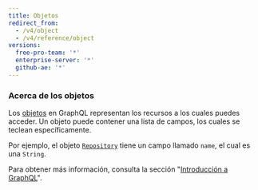 ```yaml
---
title: Objetos
redirect_from:
  - /v4/object
  - /v4/reference/object
versions:
  free-pro-team: '*'
  enterprise-server: '*'
  github-ae: '*'
---
```


### Acerca de los objetos

Los [objetos](https://graphql.github.io/graphql-spec/June2018/#sec-Objects) en GraphQL representan los recursos a los cuales puedes acceder. Un objeto puede contener una lista de campos, los cuales se teclean específicamente.

Por ejemplo, el objeto [`Repository`](/graphql/reference/objects#repository) tiene un campo llamado `name`, el cual es una `String`.

Para obtener más información, consulta la sección "[Introducción a GraphQL](/graphql/guides/introduction-to-graphql)".

<!-- this page is pre-rendered by scripts because it's too big to load dynamically -->
<!-- see lib/graphql/static/prerendered-objects.json -->
